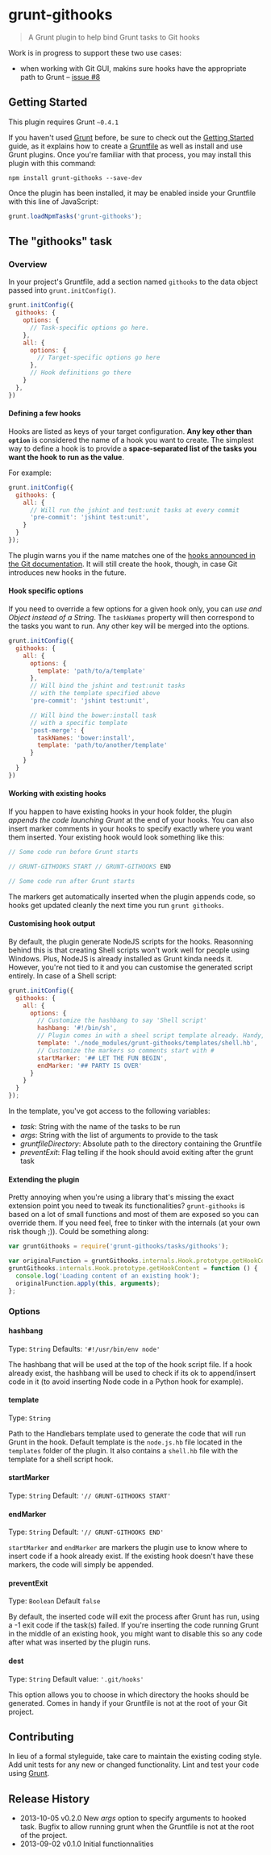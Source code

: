 # grunt-githooks

> A Grunt plugin to help bind Grunt tasks to Git hooks

Work is in progress to support these two use cases:

 - when working with Git GUI, makins sure hooks have the appropriate path to Grunt – [issue #8](https://github.com/rhumaric/grunt-githooks/issues/8)

## Getting Started
This plugin requires Grunt `~0.4.1`

If you haven't used [Grunt](http://gruntjs.com/) before, be sure to check out the [Getting Started](http://gruntjs.com/getting-started) guide, as it explains how to create a [Gruntfile](http://gruntjs.com/sample-gruntfile) as well as install and use Grunt plugins. Once you're familiar with that process, you may install this plugin with this command:

```shell
npm install grunt-githooks --save-dev
```

Once the plugin has been installed, it may be enabled inside your Gruntfile with this line of JavaScript:

```js
grunt.loadNpmTasks('grunt-githooks');
```

## The "githooks" task

### Overview
In your project's Gruntfile, add a section named `githooks` to the data object passed into `grunt.initConfig()`.

```js
grunt.initConfig({
  githooks: {
    options: {
      // Task-specific options go here.
    },
    all: {
      options: {
        // Target-specific options go here
      },
      // Hook definitions go there
    }
  },
})
```

#### Defining a few hooks

Hooks are listed as keys of your target configuration. 
**Any key other than `option`** is considered the name of a hook you want to create. 
The simplest way to define a hook is to provide a **space-separated list of the tasks you want the hook to run as the value**. 

For example:
```js
grunt.initConfig({
  githooks: {
    all: {
      // Will run the jshint and test:unit tasks at every commit
      'pre-commit': 'jshint test:unit',
    }
  }
});
```

The plugin warns you if the name matches one of the [hooks announced in the Git documentation](https://www.kernel.org/pub/software/scm/git/docs/githooks.html).
It will still create the hook, though, in case Git introduces new hooks in the future.

#### Hook specific options

If you need to override a few options for a given hook only, you can *use and Object instead of a String*. 
The `taskNames` property will then correspond to the tasks you want to run. 
Any other key will be merged into the options.

```js
grunt.initConfig({
  githooks: {
    all: {
      options: {
        template: 'path/to/a/template'
      },
      // Will bind the jshint and test:unit tasks 
      // with the template specified above
      'pre-commit': 'jshint test:unit',

      // Will bind the bower:install task
      // with a specific template
      'post-merge': {
        taskNames: 'bower:install',
        template: 'path/to/another/template'
      }
    }
  }
})
```

#### Working with existing hooks

If you happen to have existing hooks in your hook folder, the plugin *appends the code launching Grunt* at the end of your hooks. 
You can also insert marker comments in your hooks to specify exactly where you want them inserted.
Your existing hook would look something like this:

```js
// Some code run before Grunt starts

// GRUNT-GITHOOKS START // GRUNT-GITHOOKS END

// Some code run after Grunt starts
```

The markers get automatically inserted when the plugin appends code, so hooks get updated cleanly the next time you run `grunt githooks`.

#### Customising hook output

By default, the plugin generate NodeJS scripts for the hooks. 
Reasonning behind this is that creating Shell scripts won't work well for people using Windows.
Plus, NodeJS is already installed as Grunt kinda needs it. 
However, you're not tied to it and you can customise the generated script entirely. In case of a Shell script:

```js
grunt.initConfig({
  githooks: {
    all: {
      options: {
        // Customize the hashbang to say 'Shell script'
        hashbang: '#!/bin/sh',
        // Plugin comes in with a sheel script template already. Handy, innit?
        template: './node_modules/grunt-githooks/templates/shell.hb',
        // Customize the markers so comments start with #
        startMarker: '## LET THE FUN BEGIN',
        endMarker: '## PARTY IS OVER'
      }
    }
  }
});
```

In the template, you've got access to the following variables:

 - *task*: String with the name of the tasks to be run
 - *args*: String with the list of arguments to provide to the task
 - *gruntfileDirectory*: Absolute path to the directory containing the Gruntfile
 - *preventExit*: Flag telling if the hook should avoid exiting after the grunt task

#### Extending the plugin

Pretty annoying when you're using a library that's missing the exact extension point you need to tweak its functionalities? 
`grunt-githooks` is based on a lot of small functions and most of them are exposed so you can override them. 
If you need feel, free to tinker with the internals (at your own risk though ;)). Could be something along:

```js
var gruntGithooks = require('grunt-githooks/tasks/githooks');

var originalFunction = gruntGithooks.internals.Hook.prototype.getHookContent;
gruntGithooks.internals.Hook.prototype.getHookContent = function () {
  console.log('Loading content of an existing hook');
  originalFunction.apply(this, arguments);
};
```

### Options

#### hashbang
Type: `String`
Defaults: `'#!/usr/bin/env node'`

The hashbang that will be used at the top of the hook script file. If a hook
already exist, the hashbang will be used to check if its ok to append/insert
code in it (to avoid inserting Node code in a Python hook for example).

#### template
Type: `String`

Path to the Handlebars template used to generate the code that will run Grunt
in the hook. Default template is the `node.js.hb` file located in the `templates` folder of the plugin. 
It also contains a `shell.hb` file with the template for a shell script hook.

#### startMarker
Type: `String`
Default: `'// GRUNT-GITHOOKS START'`

#### endMarker
Type: `String`
Default: `'// GRUNT-GITHOOKS END'`

`startMarker` and `endMarker` are markers the plugin use to know where to insert code if a hook already exist. 
If the existing hook doesn't have these markers, the code will simply be appended.

#### preventExit
Type: `Boolean`
Default `false`

By default, the inserted code will exit the process after Grunt has run, using a -1 exit code if the task(s) failed. 
If you're inserting the code running Grunt in the middle of an existing hook,
you might want to disable this so any code after what was inserted by the plugin runs.

#### dest
Type: `String`
Default value: `'.git/hooks'`

This option allows you to choose in which directory the hooks should be generated. 
Comes in handy if your Gruntfile is not at the root of your Git project.


## Contributing

In lieu of a formal styleguide, take care to maintain the existing coding style. Add unit tests for any new or changed functionality. Lint and test your code using [Grunt](http://gruntjs.com/).


## Release History
 
 - 2013-10-05   v0.2.0   New *args* option to specify arguments to hooked task. Bugfix to allow running grunt when the Gruntfile is not at the root of the project.
 - 2013-09-02   v0.1.0   Initial functionnalities
